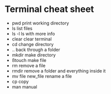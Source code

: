 # Terminal cheat sheet

- pwd print working directory
- ls list files
- ls -l ls with more info
- clear clear terminal
- cd change directory
- .. back through a folder
- mkdir make directory
- ßtouch make file
- rm remove a file
- rmdir remove a folder and everything inside it
- mv file new_file rename a file
- cp copy
- man manual

